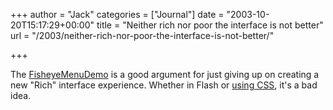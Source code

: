 +++
author = "Jack"
categories = ["Journal"]
date = "2003-10-20T15:17:29+00:00"
title = "Neither rich nor poor the interface is not better"
url = "/2003/neither-rich-nor-poor-the-interface-is-not-better/"

+++

The [FisheyeMenuDemo][1] is a good argument for just giving up on creating a new "Rich" interface experience. Whether in Flash or [using CSS][2], it's a bad idea.

 [1]: http://www.samuelwan.com/downloads/com.samuelwan.eidt/fisheyemenu/FisheyeMenuDemo.html "FisheyeMenuDemo"
 [2]: http://dannyayers.com/2003/10/fisheye.html
